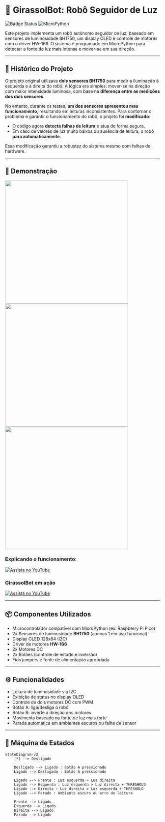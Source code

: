 # 🤖 GirassolBot: Robô Seguidor de Luz

![Badge Status](https://img.shields.io/badge/Status-Concluído-success)
![MicroPython](https://img.shields.io/badge/MicroPython-1.19-blue)

Este projeto implementa um robô autônomo seguidor de luz, baseado em sensores de luminosidade BH1750, um display OLED e controle de motores com o driver HW-166. O sistema é programado em MicroPython para detectar a fonte de luz mais intensa e mover-se em sua direção.

---

## 🔄 Histórico do Projeto

O projeto original utilizava **dois sensores BH1750** para medir a iluminação à esquerda e à direita do robô. A lógica era simples: mover-se na direção com maior intensidade luminosa, com base na **diferença entre as medições dos dois sensores**.

No entanto, durante os testes, **um dos sensores apresentou mau funcionamento**, resultando em leituras inconsistentes. Para contornar o problema e garantir o funcionamento do robô, o projeto foi **modificado**:

- O código agora **detecta falhas de leitura** e atua de forma segura.
- Em caso de valores de luz muito baixos ou ausência de leitura, o robô **para automaticamente**.

Essa modificação garantiu a robustez do sistema mesmo com falhas de hardware.

---

## 📸 Demonstração

<img src="images/IMG_20250626_162245706.jpg" width="400">
<img src="images/IMG_20250626_162250723.jpg" width="400">
<img src="images/IMG_20250626_162400869.jpg" width="400">

### Explicando o funcionamento:

[![Assista no YouTube](https://img.youtube.com/vi/RmvDgT72ZjM/hqdefault.jpg)](https://youtube.com/shorts/RmvDgT72ZjM)

### GirassolBot em ação

[![Assista no YouTube](https://img.youtube.com/vi/DCyMCFHWLeQ/hqdefault.jpg)](https://youtube.com/shorts/DCyMCFHWLeQ)

---

## 📦 Componentes Utilizados

- Microcontrolador compatível com MicroPython (ex: Raspberry Pi Pico)
- 2x Sensores de luminosidade **BH1750** (apenas 1 em uso funcional)
- Display OLED 128x64 (I2C)
- Driver de motores **HW-166**
- 2x Motores DC
- 2x Botões (controle de estado e inversão)
- Fios jumpers e fonte de alimentação apropriada

---

## ⚙️ Funcionalidades

- Leitura de luminosidade via I2C
- Exibição de status no display OLED
- Controle de dois motores DC com PWM
- Botão A: liga/desliga o robô
- Botão B: inverte a direção dos motores
- Movimento baseado na fonte de luz mais forte
- Parada automática em ambientes escuros ou falha de sensor

---

## 🧠 Máquina de Estados

```mermaid
stateDiagram-v2
    [*] --> Desligado

    Desligado --> Ligado : Botão A pressionado
    Ligado --> Desligado : Botão A pressionado

    Ligado --> Frente : Luz esquerda ≈ Luz direita
    Ligado --> Esquerda : Luz esquerda > Luz direita + THRESHOLD
    Ligado --> Direita : Luz direita > Luz esquerda + THRESHOLD
    Ligado --> Parado : Ambiente escuro ou erro de leitura

    Frente --> Ligado
    Esquerda --> Ligado
    Direita --> Ligado
    Parado --> Ligado
